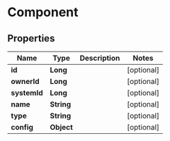 
# Component

## Properties
Name | Type | Description | Notes
------------ | ------------- | ------------- | -------------
**id** | **Long** |  |  [optional]
**ownerId** | **Long** |  |  [optional]
**systemId** | **Long** |  |  [optional]
**name** | **String** |  |  [optional]
**type** | **String** |  |  [optional]
**config** | **Object** |  |  [optional]



